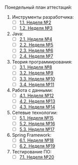 Понедельный план аттестаций:
1. Инструменты разработчика:
    - [ ] [1.1. Неделя №2](../../wikis/Аттестации#11-неделя-2)
    - [ ] [1.2. Неделя №3](../../wikis/Аттестации#12-неделя-3)
2. Java:
    - [ ] [2.1. Неделя №4](../../wikis/Аттестации#21-неделя-4)
    - [ ] [2.2. Неделя №5](../../wikis/Аттестации#22-неделя-5)
    - [ ] [2.3. Неделя №6](../../wikis/Аттестации#23-неделя-6)
    - [ ] [2.4. Неделя №7](../../wikis/Аттестации#24-неделя-7)
3. Теория программирования:
    - [ ] [3.1. Неделя №8](../../wikis/Аттестации#31-неделя-8)
    - [ ] [3.2. Неделя №9](../../wikis/Аттестации#32-неделя-9)
    - [ ] [3.3. Неделя №10](../../wikis/Аттестации#33-неделя-10)
    - [ ] [3.4. Неделя №11](../../wikis/Аттестации#34-неделя-11)
4. Работа с данными:
    - [ ] [4.1. Неделя №12](../../wikis/Аттестации#41-неделя-12)
    - [ ] [4.2. Неделя №13](../../wikis/Аттестации#42-неделя-13)
    - [ ] [4.3. Неделя №14](../../wikis/Аттестации#43-неделя-14)
5. Сетевые технологии:
    - [ ] [5.1. Неделя №15](../../wikis/Аттестации#51-неделя-15)
    - [ ] [5.2. Неделя №16](../../wikis/Аттестации#52-неделя-16)
    - [ ] [5.3. Неделя №17](../../wikis/Аттестации#53-неделя-17)
6. Spring Framework:
    - [ ] [6.1. Неделя №18](../../wikis/Аттестации#61-неделя-18)
    - [ ] [6.2. Неделя №19](../../wikis/Аттестации#62-неделя-19)
7. Тестирование ПО:
    - [ ] [7.1. Неделя №20](../../wikis/Аттестации#71-неделя-20)
